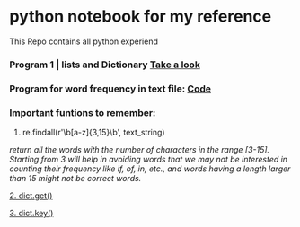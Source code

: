# python notebook for my reference

This Repo contains all python experiend

### Program 1  |  lists and Dictionary [Take a look](https://github.com/ishaq4466/python/blob/master/program1.py)

### Program for word frequency in text file: [Code](https://github.com/ishaq4466/python/blob/master/wordFreq.py)

### Important funtions to remember:
 1. re.findall(r'\b[a-z]{3,15}\b', text_string) 

 *return all the words with the number of characters in the range [3-15]. 
 Starting from 3 will help in avoiding words that we may not be 
 interested in counting their frequency like if, of, in, etc., 
 and words having a length larger than 15 might not be correct words.*

[2. dict.get()](https://www.tutorialspoint.com/python/dictionary_get.htm)


[3. dict.key()](https://www.tutorialspoint.com/python/dictionary_keys.htm)